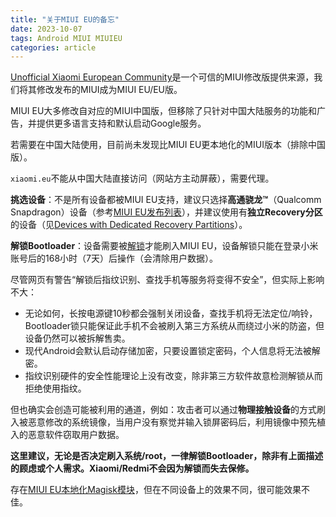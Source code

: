 ```yaml
---
title: "关于MIUI EU的备忘"
date: 2023-10-07
tags: Android MIUI MIUIEU
categories: article
---
```


[Unofficial Xiaomi European Community](https://xiaomi.eu/community/)是一个可信的MIUI修改版提供来源，我们将其修改发布的MIUI成为MIUI EU/EU版。

MIUI EU大多修改自对应的MIUI中国版，但移除了只针对中国大陆服务的功能和广告，并提供更多语言支持和默认启动Google服务。

若需要在中国大陆使用，目前尚未发现比MIUI EU更本地化的MIUI版本（排除中国版）。

`xiaomi.eu`不能从中国大陆直接访问（网站方主动屏蔽），需要代理。

**挑选设备**：不是所有设备都被MIUI EU支持，建议只选择**高通骁龙™**（Qualcomm Snapdragon）设备（参考[MIUI EU发布列表](https://xiaomi.eu/community/forums/miui-rom-releases.103/)），并建议使用有**独立Recovery分区**的设备（见[Devices with Dedicated Recovery Partitions](https://xiaomi.eu/community/threads/installing-a-custom-recovery.67841/)）。

**解锁Bootloader**：设备需要被[解锁](https://www.miui.com/unlock/index.html)才能刷入MIUI EU，设备解锁只能在登录小米账号后的168小时（7天）后操作（会清除用户数据）。

尽管网页有警告“解锁后指纹识别、查找手机等服务将变得不安全”，但实际上影响不大：

* 无论如何，长按电源键10秒都会强制关闭设备，查找手机将无法定位/响铃，Bootloader锁只能保证此手机不会被刷入第三方系统从而绕过小米的防盗，但设备仍然可以被拆解售卖。
* 现代Android会默认启动存储加密，只要设置锁定密码，个人信息将无法被解密。
* 指纹识别硬件的安全性能理论上没有改变，除非第三方软件故意检测解锁从而拒绝使用指纹。

但也确实会创造可能被利用的通道，例如：攻击者可以通过**物理接触设备**的方式刷入被恶意修改的系统镜像，当用户没有察觉并输入锁屏密码后，利用镜像中预先植入的恶意软件窃取用户数据。

**这里建议，无论是否决定刷入系统/root，一律解锁Bootloader，除非有上面描述的顾虑或个人需求。Xiaomi/Redmi不会因为解锁而失去保修。**

存在[MIUI EU本地化Magisk模块](https://blog.minamigo.moe/archives/184)，但在不同设备上的效果不同，很可能效果不佳。
